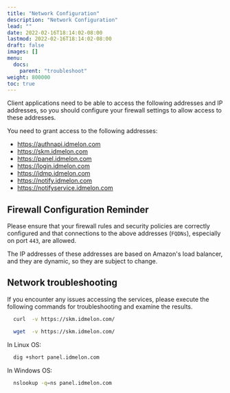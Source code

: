 ```yaml
---
title: "Network Configuration"
description: "Network Configuration"
lead: ""
date: 2022-02-16T18:14:02-08:00
lastmod: 2022-02-16T18:14:02-08:00
draft: false
images: []
menu:
  docs:
    parent: "troubleshoot"
weight: 800000
toc: true
---
```



Client applications need to be able to access the following addresses and IP addresses,
so you should configure your firewall settings to allow access to these addresses.

You need to grant access to the following addresses:

* https://authnapi.idmelon.com
* https://skm.idmelon.com
* https://panel.idmelon.com
* https://login.idmelon.com
* https://idmp.idmelon.com
* https://notify.idmelon.com
* https://notifyservice.idmelon.com

## Firewall Configuration Reminder

Please ensure that your firewall rules and security policies are correctly configured
and that connections to the above addresses (`FQDNs`), especially on port `443`, are allowed.

The IP addresses of these addresses are based on Amazon's load balancer, and they are dynamic, so they are subject to change.

## Network troubleshooting

If you encounter any issues accessing the services,
please execute the following commands for troubleshooting and examine the results.
```bash
  curl  -v https://skm.idmelon.com/
```
```bash
  wget  -v https://skm.idmelon.com/
```
In Linux OS:
```bash
  dig +short panel.idmelon.com
```
In Windows OS:
```bash
  nslookup -q=ns panel.idmelon.com
```
